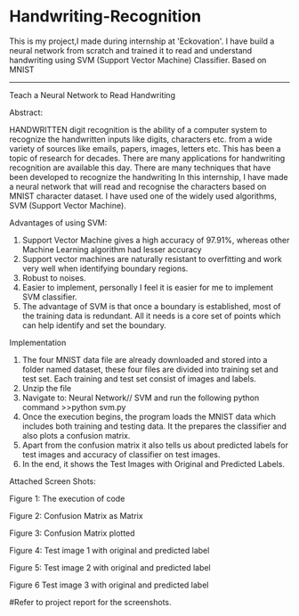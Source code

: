 # Handwriting-Recognition
This is my project,I made during internship at 'Eckovation'. I have build a neural network from scratch and trained it to read and understand handwriting using SVM (Support Vector Machine) Classifier. Based on MNIST

---------------------------------------------------------------------------------------------------------------------------------------
Teach a Neural Network to Read Handwriting

Abstract:

HANDWRITTEN digit recognition is the ability of a computer system to recognize the handwritten inputs like digits, characters etc. from a wide variety of sources like emails, papers, images, letters etc. This has been a topic of research for decades. There are many applications for handwriting recognition are available this day. There are many techniques that have been developed to recognize the handwriting
In this internship, I have made a neural network that will read and recognise the characters based on MNIST character dataset. I have used one of the widely used algorithms, SVM (Support Vector Machine).

Advantages of using SVM:
1.	Support Vector Machine gives a high accuracy of 97.91%, whereas other Machine Learning algorithm had lesser accuracy
2.	Support vector machines are naturally resistant to overfitting and work very well when identifying boundary regions.
3.	Robust to noises.
4.	Easier to implement, personally I feel it is easier for me to implement SVM classifier.
5.	The advantage of SVM is that once a boundary is established, most of the training data is redundant. All it needs is a core set of points which can help identify and set the boundary. 

Implementation
1.	The four MNIST data file are already downloaded and stored into a folder named dataset, these four files are divided into training set and test set. Each training and test set consist of images and labels.
2.	Unzip the file
3.	Navigate to: Neural Network// SVM and run the following python command >>python svm.py
4.	Once the execution begins, the program loads the MNIST data which includes both training and testing data. It the prepares the classifier and also plots a confusion matrix.
5.	Apart from the confusion matrix it also tells us about predicted labels for test images and accuracy of classifier on test images.
6.	In the end, it shows the Test Images with Original and Predicted Labels.

Attached Screen Shots: 
 
Figure 1: The execution of code
 
Figure 2: Confusion Matrix as Matrix

Figure 3: Confusion Matrix plotted
 
Figure 4: Test image 1 with original and predicted label

Figure 5: Test image 2 with original and predicted label

Figure 6 Test image 3 with original and predicted label

#Refer to project report for the screenshots.


              

            
